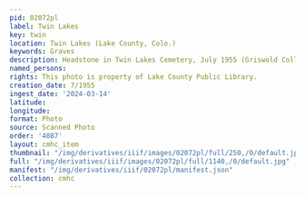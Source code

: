 ```yaml
---
pid: 02072pl
label: Twin Lakes
key: twin
location: Twin Lakes (Lake County, Colo.)
keywords: Graves
description: Headstone in Twin Lakes Cemetery, July 1955 (Griswold Collection)
named_persons: 
rights: This photo is property of Lake County Public Library.
creation_date: 7/1955
ingest_date: '2024-03-14'
latitude: 
longitude: 
format: Photo
source: Scanned Photo
order: '4087'
layout: cmhc_item
thumbnail: "/img/derivatives/iiif/images/02072pl/full/250,/0/default.jpg"
full: "/img/derivatives/iiif/images/02072pl/full/1140,/0/default.jpg"
manifest: "/img/derivatives/iiif/02072pl/manifest.json"
collection: cmhc
---
```

